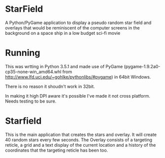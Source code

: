 # StarField
A Python/PyGame application to display a pseudo random star field and overlays that would be reminiscent of the computer screens in the background on a space ship in a low budget sci-fi movie

# Running
This was wrtting in Python 3.5.1 and made use of PyGame (pygame-1.9.2a0-cp35-none-win_amd64.whl from http://www.lfd.uci.edu/~gohlke/pythonlibs/#pygame) in 64bit Windows.

There is no reason it shoudn't work in 32bit.

In making it high DPI aware it's possible I've made it not cross platform.  Needs testing to be sure.

# Starfield
This is the main application that creates the stars and overlay.
It will create 40 random stars every few seconds.
The Overlay consists of a targeting reticle, a grid and a text display of the current location and a history of the coordinates that the targeting reticle has been too.